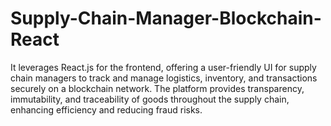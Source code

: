# Supply-Chain-Manager-Blockchain-React
It leverages React.js for the frontend, offering a user-friendly UI for supply chain managers to track and manage logistics, inventory, and transactions securely on a blockchain network. The platform provides transparency, immutability, and traceability of goods throughout the supply chain, enhancing efficiency and reducing fraud risks.
